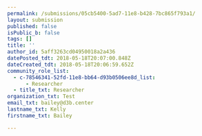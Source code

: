 ```yaml
---
permalink: /submissions/05cb5400-5ad7-11e8-b428-7bc865f793a1/
layout: submission
published: false
isPublic_b: false
tags: []
title: ''
author_id: 5aff3263cd04950018a2a436
datePosted_tdt: 2018-05-18T20:07:00.848Z
dateCreated_tdt: 2018-05-18T20:06:59.652Z
community_role_list:
  - c-78546341-52fd-11e8-bb64-d93b0506ee8d_list:
      - Researcher
  - title_txt: Researcher
organization_txt: Test
email_txt: bailey@d3b.center
lastname_txt: Kelly
firstname_txt: Bailey

---
```



